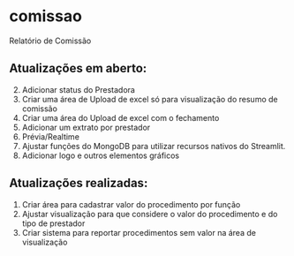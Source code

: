 # comissao
Relatório de Comissão

## Atualizações em aberto:
2. Adicionar status do Prestadora
3. Criar uma área de Upload de excel só para visualização do resumo de comissão
4. Criar uma área do Upload de excel com o fechamento
5. Adicionar um extrato por prestador
6. Prévia/Realtime
7. Ajustar funções do MongoDB para utilizar recursos nativos do Streamlit.
8. Adicionar logo e outros elementos gráficos

## Atualizações realizadas:
1. Criar área para cadastrar valor do procedimento por função
2. Ajustar visualização para que considere o valor do procedimento e do tipo de prestador
3. Criar sistema para reportar procedimentos sem valor na área de visualização